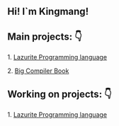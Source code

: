 <h2>Hi! I`m Kingmang!</h2>

<h2> Main projects: 👇</h2>
<p>1. <a href="https://github.com/ArtyomKingmang/Lazurite">Lazurite Programming language</a></p>

<p>2. <a href="https://github.com/ArtyomKingmang/Compiler-Dev">Big Compiler Book</a></p>

<h2> Working on projects: 👇</h2>
<p>1. <a href="https://github.com/ArtyomKingmang/Lazurite">Lazurite Programming language</a></p>

